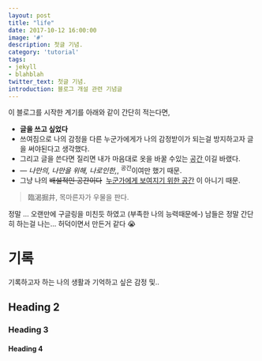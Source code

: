 ```yaml
---
layout: post
title: "life"
date: 2017-10-12 16:00:00
image: '#'
description: 첫글 기념.
category: 'tutorial'
tags:
- jekyll
- blahblah
twitter_text: 첫글 기념.
introduction: 블로그 개설 관련 기념글
---
```


이 블로그를 시작한 계기를 아래와 같이 간단히 적는다면,

- **글을 쓰고 싶었다**
- 쓰여짐으로 나의 감정을 다른 누군가에게가 나의 감정받이가 되는걸 방지하고자 글을 써야된다고 생각했다.
- 그리고 글을 쓴다면 질리면 내가 마음대로 옷을 바꿀 수있는 <abbr title="HyperText Markup Langage">공간 </abbr> 이길 바랬다.
- <cite>&mdash; 나만의, 나만을 위해, 나로인한,</cite>, <sup>공간</sup>이여만 했기 때문.
- 그냥 나의 <del>배설적인 공간이다</del>  <ins>누군가에게 보여지기 위한 공간</ins> 이 아니기 때문.


> 臨渴掘井, 목마른자가 우물을 판다.

정말 ... 오랜만에 구글링을 미친듯 하였고 (부족한 나의 능력때문에-)
남들은 정말 간단히 하는걸 나는... 허덕이면서 만든거 같다 😭


# 기록 

기록하고자 하는 나의 생활과 기억하고 싶은 감정 및..


## Heading 2

### Heading 3

#### Heading 4
